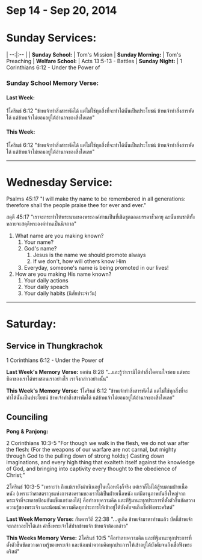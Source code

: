 # Sep 14 - Sep 20, 2014
# Sunday Services:

| --:|:-- |
| **Sunday School:**	|	Tom's Mission
| **Sunday Morning:**	|	Tom's Preaching
| **Welfare School:**	|	Acts 13:5-13 - Battles
| **Sunday Night:**		|	1 Corinthians 6:12 - Under the Power of

### Sunday School Memory Verse:
#### Last Week: 
1โครินธ์ 6:12 "ข้าพเจ้าทำสิ่งสารพัดได้ แต่ไม่ใช่ทุกสิ่งที่จะทำได้นั้นเป็นประโยชน์ ข้าพเจ้าทำสิ่งสารพัดได้ แต่ข้าพเจ้าไม่ยอมอยู่ใต้อำนาจของสิ่งใดเลย"

#### This Week:
1โครินธ์ 6:12 "ข้าพเจ้าทำสิ่งสารพัดได้ แต่ไม่ใช่ทุกสิ่งที่จะทำได้นั้นเป็นประโยชน์ ข้าพเจ้าทำสิ่งสารพัดได้ แต่ข้าพเจ้าไม่ยอมอยู่ใต้อำนาจของสิ่งใดเลย"

---

# Wednesday Service:

Psalms 45:17 "I will make thy name to be remembered in all generations: therefore shall the people praise thee for ever and ever."

สดุดี 45:17 "เราจะกระทำให้พระนามของพระองค์ท่านเป็นที่เชิดชูตลอดบรรดาชั่วอายุ ฉะนั้นชนชาติทั้งหลายจะสดุดีพระองค์ท่านเป็นนิจกาล"

1. What name are you making known?
	1. Your name?
	2. God's name?
		1. Jesus is the name we should promote always
		2. If we don't, how will others know Him
	3. Everyday, someone's name is being promoted in our lives!
2. How are you making His name known?
	1. Your daily actions
	2. Your daily speach
	3. Your daily habits (นิสัยประจำวัน)

---

# Saturday:

## Service in Thungkrachok

1 Corinthians 6:12 - Under the Power of

**Last Week's Memory Verse:** 
ยอห์น 8:28 "...และรู้ว่าเรามิได้ทำสิ่งใดตามใจชอบ แต่พระบิดาของเราได้ทรงสอนเราอย่างไร เราจึงกล่าวอย่างนั้น"

**This Week's Memory Verse:**
1โครินธ์ 6:12 "ข้าพเจ้าทำสิ่งสารพัดได้ แต่ไม่ใช่ทุกสิ่งที่จะทำได้นั้นเป็นประโยชน์ ข้าพเจ้าทำสิ่งสารพัดได้ แต่ข้าพเจ้าไม่ยอมอยู่ใต้อำนาจของสิ่งใดเลย"

## Counciling

**Pong & Panjong:**

2 Corinthians 10:3-5 "For though we walk in the flesh, we do not war after the flesh: (For the weapons of our warfare are not carnal, but mighty through God to the pulling down of strong holds;) Casting down imaginations, and every high thing that exalteth itself against the knowledge of God, and bringing into captivity every thought to the obedience of Christ;"

2โครินธ์ 10:3-5 "เพราะว่า ถึงแม้เรายังดำเนินอยู่ในเนื้อหนังก็จริง แต่เราก็ไม่ได้สู้รบตามฝ่ายเนื้อหนัง (เพราะว่าศาสตราวุธแห่งการสงครามของเราไม่เป็นฝ่ายเนื้อหนัง แต่มีอานุภาพอันยิ่งใหญ่จากพระเจ้าที่จะทลายป้อมอันแข็งแกร่งลงได้) คือทำลายความคิด และทิฐิมานะทุกประการที่ตั้งตัวขึ้นขัดขวางความรู้ของพระเจ้า และน้อมนำความคิดทุกประการให้เข้าอยู่ใต้บังคับจนถึงเชื่อฟังพระคริสต์"

**Last Week Memory Verse:** 
กันดารวิถี 22:38 "...ดูเถิด ข้าพเจ้ามาหาท่านแล้ว บัดนี้ข้าพเจ้าจะกล่าวอะไรได้เล่า คำซึ่งพระเจ้าใส่ปากข้าพเจ้า ข้าพเจ้าต้องกล่าว"

**This Weeks Memory Verse:**
2โครินธ์ 10:5 "คือทำลายความคิด และทิฐิมานะทุกประการที่ตั้งตัวขึ้นขัดขวางความรู้ของพระเจ้า และน้อมนำความคิดทุกประการให้เข้าอยู่ใต้บังคับจนถึงเชื่อฟังพระคริสต์"